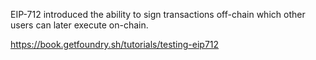 EIP-712 introduced the ability to sign transactions off-chain which other users can later execute on-chain.

https://book.getfoundry.sh/tutorials/testing-eip712

